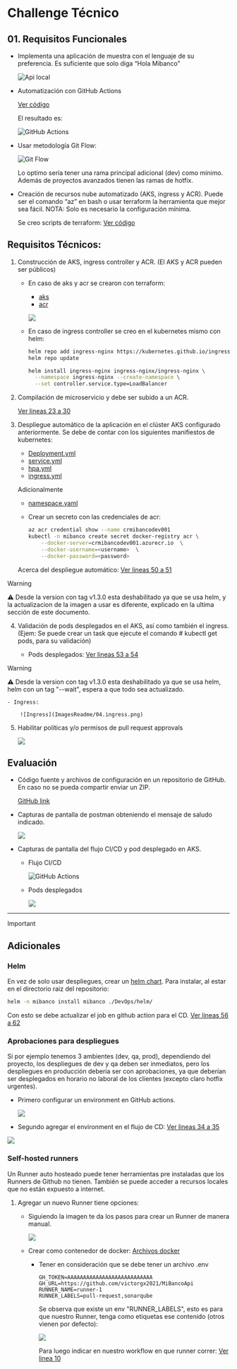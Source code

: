 # Challenge Técnico
## 01. Requisitos Funcionales
- Implementa una aplicación de muestra con el lenguaje de su preferencia.  Es suficiente que solo diga “Hola Mibanco”

    ![Api local](ImagesReadme/01.api_local.png)

- Automatización con GitHub Actions

    [Ver código](.github/workflows/ci_cd.yml)

    El resultado es:

    ![GitHub Actions](ImagesReadme/01.github_actions.png)

- Usar metodología Git Flow:

    ![Git Flow](ImagesReadme/01.GitFlow.png)

    Lo optimo sería tener una rama principal adicional (dev) como mínimo.
    Además de proyectos avanzados tienen las ramas de hotfix.

- Creación de recursos nube automatizado (AKS, ingress y ACR). Puede ser el comando “az” en bash o usar terraform la herramienta que mejor sea fácil. NOTA: Solo es necesario la configuración mínima.

    Se creo scripts de terraform: [Ver código](DevOps/Terraform/)

## Requisitos Técnicos:
1. Construcción de AKS, ingress controller y ACR. (El AKS y ACR pueden ser públicos)

    - En caso de aks y acr se crearon con terraform:

        - [aks](DevOps/Terraform/modules/aks/)
        - [acr](DevOps/Terraform/modules/container_registry/)

        ![](ImagesReadme/01_aks_acr.png)

    - En caso de ingress controller se creo en el kubernetes mismo con helm:

        ```bash
        helm repo add ingress-nginx https://kubernetes.github.io/ingress-nginx
        helm repo update

        helm install ingress-nginx ingress-nginx/ingress-nginx \
          --namespace ingress-nginx --create-namespace \
          --set controller.service.type=LoadBalancer
        ```

2. Compilación de microservicio y debe ser subido a un ACR.

    [Ver lineas 23 a 30](https://github.com/victorgx2021/MiBancoApi/blob/main/.github/workflows/ci_cd.yml#L23-L30)

3. Despliegue automático de la aplicación en el clúster AKS configurado anteriormente. Se debe de contar con los siguientes manifiestos de kubernetes:
    - [Deployment.yml](DevOps/Kubernetes/deployment.yaml)
    - [service.yml](DevOps/Kubernetes/service.yaml)
    - [hpa.yml](DevOps/Kubernetes/hpa.yaml)
    - [ingress.yml](DevOps/Kubernetes/ingress.yaml)

    Adicionalmente
    
    - [namespace.yaml](DevOps/Kubernetes/namespace.yaml)
    - Crear un secreto con las credenciales de acr:

        ```bash
        az acr credential show --name crmibancodev001
        kubectl -n mibanco create secret docker-registry acr \
            --docker-server=crmibancodev001.azurecr.io  \
            --docker-username=<username>  \
            --docker-password=<password>
        ```

    Acerca del despliegue automático:
    [Ver lineas 50 a 51](https://github.com/victorgx2021/MiBancoApi/blob/main/.github/workflows/ci_cd.yml#L50-L51)

> [!WARNING]
> ⚠️ Desde la version con tag v1.3.0 esta deshabilitado ya que se usa helm, y la actualizacion de la imagen a usar es diferente, explicado en la ultima sección de este documento.

4. Validación de pods desplegados en el AKS, así como también el ingress. (Ejem: Se puede crear un task que ejecute el comando # kubectl get pods, para su validación)

    - Pods desplegados:
    [Ver lineas 53 a 54](https://github.com/victorgx2021/MiBancoApi/blob/main/.github/workflows/ci_cd.yml#L53-L54)

> [!WARNING]
> ⚠️ Desde la version con tag v1.3.0 esta deshabilitado ya que se usa helm, helm con un tag "--wait", espera a que todo sea actualizado.

    - Ingress:

        ![Ingress](ImagesReadme/04.ingress.png)

5. Habilitar políticas y/o permisos de pull request approvals

    ![](ImagesReadme/05pull_request_rules.png)

## Evaluación
- Código fuente y archivos de configuración en un repositorio de GitHub. En caso no se pueda compartir enviar un ZIP.

    [GitHub link](https://github.com/victorgx2021/MiBancoApi)

- Capturas de pantalla de postman obteniendo el mensaje de saludo indicado.

    ![](ImagesReadme/postman.png)

- Capturas de pantalla del flujo CI/CD y pod desplegado en AKS.

    - Flujo CI/CD

        ![GitHub Actions](ImagesReadme/01.github_actions.png)

    - Pods desplegados

        ![](ImagesReadme/pods.png)

---
> [!IMPORTANT]
> ## Adicionales
### Helm
En vez de solo usar despliegues, crear un [helm chart](DevOps/helm/).
Para instalar, al estar en el directorio raiz del repositorio:
```bash
helm -n mibanco install mibanco ./DevOps/helm/
```
Con esto se debe actualizar el job en github action para el CD.
[Ver lineas 56 a 62](https://github.com/victorgx2021/MiBancoApi/blob/main/.github/workflows/ci_cd.yml#L56-L62)

### Aprobaciones para despliegues
Si por ejemplo tenemos 3 ambientes (dev, qa, prod), dependiendo del proyecto,
los despliegues de dev y qa deben ser inmediatos, pero los despliegues
en producción debería ser con aprobaciones, ya que deberían ser desplegados
en horario no laboral de los clientes (excepto claro hotfix urgentes).

- Primero configurar un environment en GitHub actions.

    ![](ImagesReadme/env.png)

- Segundo agregar el environment en el flujo de CD: [Ver lineas 34 a 35](https://github.com/victorgx2021/MiBancoApi/blob/main/.github/workflows/ci_cd.yml#L34-L35)

![](ImagesReadme/approvalImage.png)

### Self-hosted runners
Un Runner auto hosteado puede tener herramientas pre instaladas que los Runners de Github no tienen.
También se puede acceder a recursos locales que no están expuesto a internet.
1. Agregar un nuevo Runner tiene opciones:
    - Siguiendo la imagen te da los pasos para crear un Runner de manera manual.

        ![](ImagesReadme/addRunner01.png)
    - Crear como contenedor de docker: [Archivos docker](DevOps/Docker/Runner/)
        - Tener en consideración que se debe tener un archivo .env

            ```env
            GH_TOKEN=AAAAAAAAAAAAAAAAAAAAAAAAAAA
            GH_URL=https://github.com/victorgx2021/MiBancoApi
            RUNNER_NAME=runner-1
            RUNNER_LABELS=pull-request,sonarqube
            ```

            Se observa que existe un env "RUNNER_LABELS", esto es para que
            nuestro Runner, tenga como etiquetas ese contenido (otros vienen por defecto):

            ![](ImagesReadme/runnerLabels.png)

            Para luego indicar en nuestro workflow en que runner correr: [Ver linea 10](https://github.com/victorgx2021/MiBancoApi/blob/main/.github/workflows/pull_request.yml#L10)
